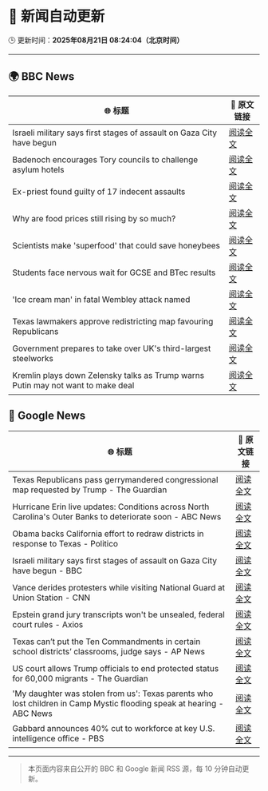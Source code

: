 # 🧠 新闻自动更新

🕒 更新时间：**2025年08月21日 08:24:04（北京时间）**

---

## 🌍 BBC News

| 🌐 标题 | 🔗 原文链接 |
|--------|-------------|
| Israeli military says first stages of assault on Gaza City have begun | [阅读全文](https://www.bbc.com/news/articles/clyr7l0z9edo?at_medium=RSS&at_campaign=rss) |
| Badenoch encourages Tory councils to challenge asylum hotels | [阅读全文](https://www.bbc.com/news/articles/cwy0j9n4qzwo?at_medium=RSS&at_campaign=rss) |
| Ex-priest found guilty of 17 indecent assaults | [阅读全文](https://www.bbc.com/news/articles/c20662dxl88o?at_medium=RSS&at_campaign=rss) |
| Why are food prices still rising by so much? | [阅读全文](https://www.bbc.com/news/articles/cyvn9z3y78lo?at_medium=RSS&at_campaign=rss) |
| Scientists make 'superfood' that could save honeybees | [阅读全文](https://www.bbc.com/news/articles/c776kynn771o?at_medium=RSS&at_campaign=rss) |
| Students face nervous wait for GCSE and BTec results | [阅读全文](https://www.bbc.com/news/articles/c4g64qedynlo?at_medium=RSS&at_campaign=rss) |
| 'Ice cream man' in fatal Wembley attack named | [阅读全文](https://www.bbc.com/news/articles/cx23g97vk9mo?at_medium=RSS&at_campaign=rss) |
| Texas lawmakers approve redistricting map favouring Republicans | [阅读全文](https://www.bbc.com/news/articles/cp8z4nj17dno?at_medium=RSS&at_campaign=rss) |
| Government prepares to take over UK's third-largest steelworks | [阅读全文](https://www.bbc.com/news/articles/cj0yd0829m4o?at_medium=RSS&at_campaign=rss) |
| Kremlin plays down Zelensky talks as Trump warns Putin may not want to make deal | [阅读全文](https://www.bbc.com/news/articles/cn92e52rpjxo?at_medium=RSS&at_campaign=rss) |

## 📰 Google News

| 🌐 标题 | 🔗 原文链接 |
|--------|-------------|
| Texas Republicans pass gerrymandered congressional map requested by Trump - The Guardian | [阅读全文](https://news.google.com/rss/articles/CBMijAFBVV95cUxOMkZVUG80LVFOMjlaRFRXSnJ0RVlLd3g5T0NSUk4zekJ4NEszTUh0elNCemFwOV9wcHpNVjZXUGFZTUxaUzBxeWM2TS1pV054NGduRHVid3ZXOXJ5Sk1QWHJZanFXRkMydEljWHpVMlRRcTQtREwtcXZSMk8yN2VaR2ZjOEs4ZUItTkROUQ?oc=5) |
| Hurricane Erin live updates: Conditions across North Carolina's Outer Banks to deteriorate soon - ABC News | [阅读全文](https://news.google.com/rss/articles/CBMihwFBVV95cUxOaGhYZENWcEtHajhVSXFpM25vbmRHc2cwQnp3aFNtdzNwbkhuQmNLdmRaWnU4QlF6c1VJQ2FRdUo1T0IxU0NFQ1hUdWxOWUpEOWpZV0ZzODB4RGpzUDZaOTQ5Y0dtQXMwS0xOdXQ2LVRjc0lsaHNGRDlScFNGSEE3TmtOTEVHbGs?oc=5) |
| Obama backs California effort to redraw districts in response to Texas - Politico | [阅读全文](https://news.google.com/rss/articles/CBMivAFBVV95cUxOU2RWeE5RM3hpb2VOalhWU002VEdtS3hPWjdHdjZqbFdId1k5RFFBMFE1V3VKRm9Mb290VTFOQVJOSFF3aEx3aTRRZlJFWGxUbkdrWXAwNkhrS3ByRmhsWEp6endTUV9sNTVuOFJCMllZaUpjVVBhM0ZZMEh0aG9JZEJabXdkWnRwT1BoeGxpaEMwWlRteFEwRHpFY0pfdWg2TEpKQmZjcW5WaXEwZHVqaDlQbmpZbVAtZVB5YQ?oc=5) |
| Israeli military says first stages of assault on Gaza City have begun - BBC | [阅读全文](https://news.google.com/rss/articles/CBMiWkFVX3lxTE95UU1Gc3hYX0JVSFhFV2RoblQ4SXFuUVhEb2c4TXI2dmlZbkxzMHd0U25HZmY1RkxMeFF3REVqS2lKdEdhck1iZm1hWm40MlpBdlJtM2VRWUJNUdIBX0FVX3lxTFBrTzVGaXFnMVdweUpMbGlibE5Qbm5GMnZQNlpMa2JCMmFDU2RjQlhEQmpOMldKWmVHa1VLa0RrdGcycTFBcmp4Zzloc0FOQWlBdk9nSXMwaEJBUUlWQS1N?oc=5) |
| Vance derides protesters while visiting National Guard at Union Station - CNN | [阅读全文](https://news.google.com/rss/articles/CBMijgFBVV95cUxPVWhNT1VNR2J1YVNvUGZhNnFRWVNlZ0h2aGhUeng0TW5aVzZLUzNROWVjdUF0cW9EaVBKLUFkQTVrXzZZcW5LbEVwUUc3akxVNThrWTZnTDVyY28yZmt2UnJsTWczRlptNnZneHNnSHh2bHlqdVV0aEJRS0cwYzZweXQ5UGtLYnNRaEFHNHdn0gGTAUFVX3lxTE9BQmxCZ083SjR1aGJuSmlWRXA3Q0R5LVNoZkE2VzQxdHROVmlPZEFqV3hMdm4tcjhxY19KWHMxblBVd2taQWhoNXJaOXlzdFZMNEZ6VlgwZEJjSjVDNEdIQ1dRZkNGZkdSanFHWXRSeWJDUkJEbVNWRjZkR2VfTjZJclI4TzM4bjJUUkVZREM0MXVndw?oc=5) |
| Epstein grand jury transcripts won't be unsealed, federal court rules - Axios | [阅读全文](https://news.google.com/rss/articles/CBMiogFBVV95cUxQU0l0ZV92ZlFqWEJZdkYzcXhsMmtGV2JuWUtfVUVaYlZwd2I0b1JCMlpzeml0OHVDSlJvYnl1bUhCckt6SlVVZ2UtMW1CRElycEdsajBPNU1hamhib2I5bXd3cmlNMG5HbzFHYjVpdVViQmQyNkctVlZ6RGVFNUpac1BhVER1b09sWTdsdHhJck80UEIyaTN3X3ZoblBnRk9TX2c?oc=5) |
| Texas can’t put the Ten Commandments in certain school districts’ classrooms, judge says - AP News | [阅读全文](https://news.google.com/rss/articles/CBMiqAFBVV95cUxPV2tBUWtoeHFlU1J6YTFaRlU1T25VRmNjc3NiQ3IwcVdkbDBVUG5Bc2lYdHJwVHAtR2V2b3FPekVWZEF4Y2NGc0xMS3BEcWVlLUVtUXI0MUM3OVBiMlFrVng4RE5oblNsS0NCdGlaZFJaUWozZ0JFRFh1NmJHT0k2VURBX0VLUDJvTzFNUldRUnJ3RU43MXVhMzZqRmZxNUVINFl4SUtWWlI?oc=5) |
| US court allows Trump officials to end protected status for 60,000 migrants - The Guardian | [阅读全文](https://news.google.com/rss/articles/CBMimgFBVV95cUxPUUw1clFXRDlTbl9YNkptU0lJdEZGWjl1X0VwakZLV2xBXzRCNlFnTmZkNUlSYzNubWYwaWZsTk1QRlFZNm9iVnV4ZFF2RGNZc09waHN6UHpmY3Y0UVpGRXZfc2JUYjR2Q0dlMERLcHdUNG9ZTTZPUzFBM2VkWllWcTk1QjRrLU1LTTZVa0NQSmEzRG5tb2QwQm1B?oc=5) |
| 'My daughter was stolen from us': Texas parents who lost children in Camp Mystic flooding speak at hearing - ABC News | [阅读全文](https://news.google.com/rss/articles/CBMioAFBVV95cUxOSE53cmp4TnhyZjhiZGVuVUcwN3hMNGJwbDUzLUtiQURYY2F1Y3c4LU9YcE5HalNtTnRQallCSlZWSTdXRnNaS0QzbWNCMS1pR2xLdEtjRUp3d0RHTTBGR1pHLXRwbHB4X09La3pCUF9vZThYTlpnLTdhX3RIUGdwS0JQci1aZUhlczYyWjBFWnlxTmdqNmJMV1I0RkZPZlV30gGmAUFVX3lxTE9KWEpnSnMxRW1ObTZ4eVVvZjNBejQzaUVwalViVGN0NEZnV2c3TE16NERXeTZ4X0hJU241Q0VRdWs2TDFHTkxzc2pIay15dEsyMjVJemZxMXcyMko3UTdack5TTVp3SXd6NFczVGxDNlBrbXlUUGtEcXNLSVlucDlhWEpBTjNzM2YtdlBLMlpkMElRT3NMVE80MVVkZURNTy1aaC1mZVE?oc=5) |
| Gabbard announces 40% cut to workforce at key U.S. intelligence office - PBS | [阅读全文](https://news.google.com/rss/articles/CBMiqgFBVV95cUxNZXR5ekRCX3RTbDRGWTFLY3ZWb2htZXV3MkluUDZTTTZsSkJNbDY4RjJ4c1lBM3ZPRVgzVk1vazhFMGpVQWJxdEFvYkRQVFR0bXNUOHN0V0t4NGhZb0g4TDYySHpORUZGUmhNdkZUcFA0OHdBWFNqVXBsQ09ZVHJhNWZwVS1kem5LZFFRRUZhWklsemhpUUR2ZmtmX0JEYzlBdk9aMFhTcEdrZ9IBrwFBVV95cUxPd2R5ZGZIdExLR3ROWFhiUGo3UUNnNWhnUmVwTTFqZ081MzhCR3JsWVhub3NDZnNCaFVTb19TWUFBM2NQQ0pyVUF1MTYzVnZCTkl2WGVYOXBlN3BIZzQ4cnpsUFRmWUlCSVJXcUJSdEZiQjNXVU90V1YxbFU1bUQ2NzBROFduTUprVWY2cDhKWTVkVzdoVzBMeVhwVnh3dEg4U0hhWGlld2RjbGJKU2pj?oc=5) |

---
> 本页面内容来自公开的 BBC 和 Google 新闻 RSS 源，每 10 分钟自动更新。